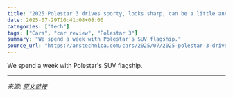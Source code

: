 ```yaml
---
title: "2025 Polestar 3 drives sporty, looks sharp, can be a little annoying"
date: 2025-07-29T16:41:08+08:00
categories: ["tech"]
tags: ["Cars", "car review", "Polestar 3"]
summary: "We spend a week with Polestar's SUV flagship."
source_url: "https://arstechnica.com/cars/2025/07/2025-polestar-3-drives-sporty-looks-sharp-can-be-a-little-annoying/"
---
```


We spend a week with Polestar's SUV flagship.

---

*来源: [原文链接](https://arstechnica.com/cars/2025/07/2025-polestar-3-drives-sporty-looks-sharp-can-be-a-little-annoying/)*
